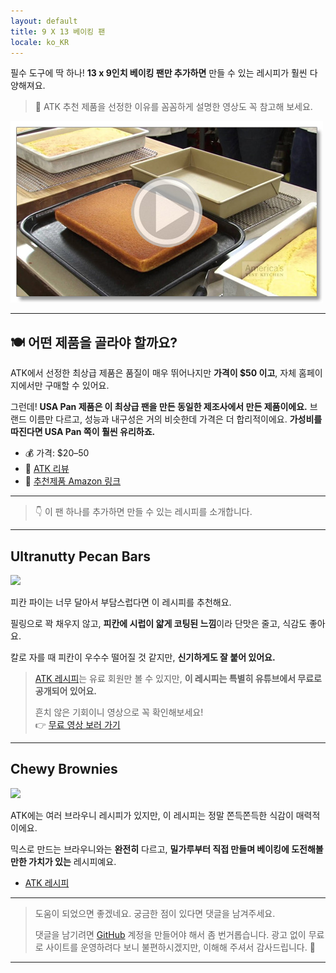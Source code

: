 ```yaml
---
layout: default
title: 9 X 13 베이킹 팬
locale: ko_KR
---
```


필수 도구에 딱 하나! **13 x 9인치 베이킹 팬만 추가하면** 만들 수 있는 레시피가 훨씬 다양해져요.

> 🎥 ATK 추천 제품을 선정한 이유를 꼼꼼하게 설명한 영상도 꼭 참고해 보세요.

[![13x9 Baking Pan Review YouTube](/assets/img/baking/equipments/baking_pan_13_9.jpg)](https://youtu.be/jHHl8ggwDjI?si=Ll86k3OVx6vxWdVl)

---

## 🍽️ 어떤 제품을 골라야 할까요?

ATK에서 선정한 최상급 제품은 품질이 매우 뛰어나지만 **가격이 $50 이고**, 자체 홈페이지에서만 구매할 수 있어요.

그런데! **USA Pan 제품은 이 최상급 팬을 만든 동일한 제조사에서 만든 제품이에요.** 브랜드 이름만 다르고, 성능과 내구성은 거의 비슷한데 가격은 더 합리적이에요. **가성비를 따진다면 USA Pan 쪽이 훨씬 유리하죠.**

- 💰 가격: $20–50  
- 🔗 [ATK 리뷰](https://www.americastestkitchen.com/equipment_reviews/1482-13-by-9-inch-baking-pans-slash-dishes)  
- 🛒 [추천제품 Amazon 링크](https://www.amazon.com/dp/B0029JOC6I)

---

> 👇 이 팬 하나를 추가하면 만들 수 있는 레시피를 소개합니다.

---

## Ultranutty Pecan Bars

![](https://live.staticflickr.com/65535/53348463068_75ef632fae_n.jpg)

피칸 파이는 너무 달아서 부담스럽다면 이 레시피를 추천해요.  

필링으로 꽉 채우지 않고, **피칸에 시럽이 얇게 코팅된 느낌**이라 단맛은 줄고, 식감도 좋아요.  

칼로 자를 때 피칸이 우수수 떨어질 것 같지만, **신기하게도 잘 붙어 있어요.**

> [ATK 레시피](https://www.americastestkitchen.com/recipes/8571-ultranutty-pecan-bars)는 유료 회원만 볼 수 있지만, **이 레시피는 특별히 유튜브에서 무료로 공개되어 있어요.**  
>
> 흔치 않은 기회이니 영상으로 꼭 확인해보세요!  
> 👉 [무료 영상 보러 가기](https://youtu.be/mHxbcyKfgJE?si=HimmN3RAaTICdFj1)

---

## Chewy Brownies

![](https://live.staticflickr.com/65535/54542589163_c928aca125_n.jpg)

ATK에는 여러 브라우니 레시피가 있지만, 이 레시피는 정말 쫀득쫀득한 식감이 매력적이에요.

믹스로 만드는 브라우니와는 **완전히** 다르고, **밀가루부터 직접 만들며 베이킹에 도전해볼 만한 가치가 있는** 레시피예요.

- [ATK 레시피](https://www.americastestkitchen.com/recipes/5873-chewy-brownies)

---

> 도움이 되었으면 좋겠네요. 궁금한 점이 있다면 댓글을 남겨주세요.
>
> 댓글을 남기려면 [GitHub](http://github.com) 계정을 만들어야 해서 좀 번거롭습니다. 광고 없이 무료로 사이트를 운영하려다 보니 불편하시겠지만, 이해해 주셔서 감사드립니다. 🙂

---